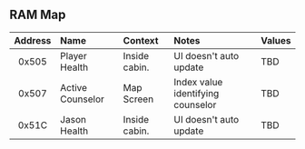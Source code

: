 ## RAM Map

| Address | Name | Context       |Notes | Values |
| :---:   | :--- | :---          | :--- |  :---      |
| 0x505   | Player Health    | Inside cabin. |  UI doesn't auto update    |   TBD  |
| 0x507   | Active Counselor | Map Screen |  Index value identifying counselor  |   TBD  |
| 0x51C   | Jason Health     | Inside cabin. |  UI doesn't auto update    |   TBD  |
